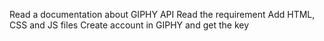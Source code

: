 Read a documentation about GIPHY API
Read the requirement
Add HTML, CSS and JS files
Create account in GIPHY and get the key 
